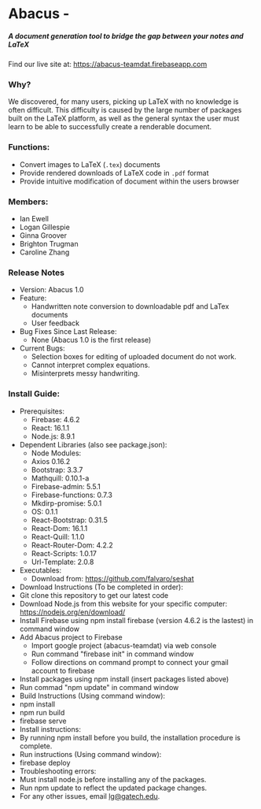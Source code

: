 # Abacus -
##### A document generation tool to bridge the gap between your notes and LaTeX
Find our live site at: https://abacus-teamdat.firebaseapp.com

### Why?
We discovered, for many users, picking up LaTeX with no knowledge
is often difficult. This difficulty is caused by the 
large number of packages built on the LaTeX platform, as well
as the general syntax the user must learn to be able to successfully
create a renderable document. 

### Functions:
* Convert images to LaTeX (`.tex`) documents
* Provide rendered downloads of LaTeX code in `.pdf` format
* Provide intuitive modification of document within the users browser

### Members:
* Ian Ewell
* Logan Gillespie
* Ginna Groover
* Brighton Trugman
* Caroline Zhang

### Release Notes
* Version: Abacus 1.0
* Feature:
  * Handwritten note conversion to downloadable pdf and LaTex documents
  * User feedback 
* Bug Fixes Since Last Release:
  * None (Abacus 1.0 is the first release)
* Current Bugs:
  * Selection boxes for editing of uploaded document do not work.
  * Cannot interpret complex equations.
  * Misinterprets messy handwriting.
  
### Install Guide:
* Prerequisites: 
  * Firebase: 4.6.2
  * React: 16.1.1
  * Node.js: 8.9.1  
* Dependent Libraries (also see package.json):
  * Node Modules:
   * Axios 0.16.2
   * Bootstrap: 3.3.7
   * Mathquill: 0.10.1-a
   * Firebase-admin: 5.5.1
   * Firebase-functions: 0.7.3
   * Mkdirp-promise: 5.0.1
   * OS: 0.1.1
   * React-Bootstrap: 0.31.5
   * React-Dom: 16.1.1
   * React-Quill: 1.1.0
   * React-Router-Dom: 4.2.2
   * React-Scripts: 1.0.17
   * Url-Template: 2.0.8
 * Executables:
   * Download from: https://github.com/falvaro/seshat
* Download Instructions (To be completed in order):
 * Git clone this repository to get our latest code
 * Download Node.js from this website for your specific computer: https://nodejs.org/en/download/
 * Install Firebase using npm install firebase (version 4.6.2 is the lastest) in command window
 * Add Abacus project to Firebase 
   * Import google project (abacus-teamdat) via web console
   * Run command "firebase init" in command window
    * Follow directions on command prompt to connect your gmail account to firebase
 * Install packages using npm install (insert packages listed above)
 * Run commad "npm update" in command window
* Build Instructions (Using command window):
 * npm install
 * npm run build
 * firebase serve
* Install instructions:
 * By running npm install before you build, the installation procedure is complete.
* Run instructions (Using command window):
 * firebase deploy
* Troubleshooting errors:
 * Must install node.js before installing any of the packages. 
 * Run npm update to reflect the updated package changes.
 * For any other issues, email lg@gatech.edu.

 
